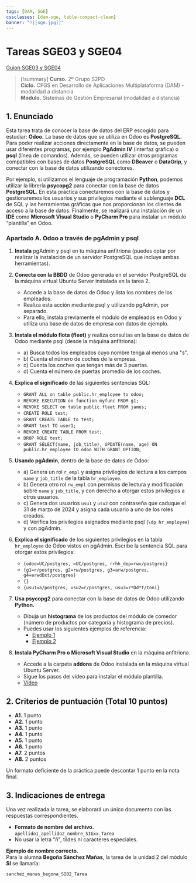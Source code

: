```yaml
---
tags: [DAM, SGE]
cssclasses: [dam-sge, table-compact-clean]
banner: "![[sge.jpg]]"
---
```


# Tareas SGE03 y SGE04

[Guion SGE03 y SGE04](Guion%20SGE03%20y%20SGE04.md)

> [!summary] 
> **Curso.** 2º Grupo S2PD  
**Ciclo.** CFGS en Desarrollo de Aplicaciones Multiplataforma (DAM) - modalidad a distancia  
**Módulo.** Sistemas de Gestión Empresarial (modalidad a distancia) 

## 1. Enunciado

Esta tarea trata de conocer la base de datos del ERP escogido para estudiar: **Odoo.** La base de datos que se utiliza en Odoo es **PostgreSQL.** Para poder realizar acciones directamente en la base de datos, se pueden usar diferentes programas, por ejemplo **PgAdmin IV** (interfaz gráfica) o **psql** (línea de comandos). Además, se pueden utilizar otros programas compatibles con bases de datos **PostgreSQL** como **DBeaver** o **DataGrip**, y conectar con la base de datos utilizando conectores.  

Por ejemplo, si utilizamos el lenguaje de programación **Python**, podemos utilizar la librería **psycopg2** para conectar con la base de datos **PostgreSQL.** En esta práctica conectaremos con la base de datos y gestionaremos los usuarios y sus privilegios mediante el sublenguaje **DCL** de SQL y las herramientas gráficas que nos proporcionan los clientes de acceso a la base de datos. Finalmente, se realizará una instalación de un **IDE** como **Microsoft Visual Studio** o **PyCharm Pro** para instalar un módulo “plantilla” en Odoo.

### Apartado A. Odoo a través de pgAdmin y psql

1. **Instala** pgAdmin y psql en tu máquina anfitriona (puedes optar por realizar la instalación de un servidor PostgreSQL que incluye ambas herramientas).

2. **Conecta con la BBDD** de Odoo generada en el servidor PostgreSQL de la máquina virtual Ubuntu Server instalada en la tarea 2.  
   - Accede a la base de datos de Odoo y lista los nombres de los empleados.  
   - Realiza esta acción mediante psql y utilizando pgAdmin, por separado.  
   - Para ello, instala previamente el módulo de empleados en Odoo y utiliza una base de datos de empresa con datos de ejemplo.

3. **Instala el módulo flota (fleet)** y realiza consultas en la base de datos de Odoo mediante psql (desde la máquina anfitriona):  
   - a) Busca todos los empleados cuyo nombre tenga al menos una "s".  
   - b) Cuenta el número de coches de la empresa.  
   - c) Cuenta los coches que tengan más de 3 puertas.  
   - d) Cuenta el número de puertas promedio de los coches.

4. **Explica el significado** de las siguientes sentencias SQL:  
   - `GRANT ALL on table public.hr_employee to odoo;`  
   - `REVOKE EXECUTION on function myfunc FROM g1;`  
   - `REVOKE SELECT on table public.fleet FROM james;`  
   - `CREATE ROLE test;`  
   - `GRANT CREATE TABLE to test;`  
   - `GRANT test TO user1;`  
   - `REVOKE CREATE TABLE FROM test;`  
   - `DROP ROLE test;`  
   - `GRANT SELECT(name, job_title), UPDATE(name, age) ON public.hr_employee TO odoo WITH GRANT OPTION;`  

5. **Usando pgAdmin**, dentro de la base de datos de Odoo:  
   - a) Genera un rol `r_empl` y asigna privilegios de lectura a los campos `name` y `job_title` de la tabla `hr_employee`.  
   - b) Genera otro rol `rw_empl` con permisos de lectura y modificación sobre `name` y `job_title`, y con derecho a otorgar estos privilegios a otros usuarios.  
   - c) Genera dos usuarios `usu1` y `usu2` con contraseña que caduque el 31 de marzo de 2024 y asigna cada usuario a uno de los roles creados.  
   - d) Verifica los privilegios asignados mediante psql (`\dp hr_employee`) y con pgAdmin.

6. **Explica el significado** de los siguientes privilegios en la tabla `hr_employee` de Odoo vistos en pgAdmin. Escribe la sentencia SQL para otorgar estos privilegios:  
   - `{odoo=UC/postgres, =UC/postgres, rrhh_dep=rwx/postgres}`  
   - `{g1=r/postgres, g2=rw/postgres, g3=arw/postgres, g4=arwdDxt/postgres}`  
   - `{}`  
   - `{usu1=a/postgres, usu2=r/postgres, usu3=r*Dd*t/toni}`  

7. **Usa psycopg2** para conectar con la base de datos de Odoo utilizando **Python.**  
   - Dibuja un **histograma** de los productos del módulo de comedor (número de productos por categoría y histograma de precios).  
   - Puedes usar los siguientes ejemplos de referencia:  
	 - [Ejemplo 1](https://sites.google.com/paucasesnovescifp.cat/sge-dam-2122/p%C3%A0gina-principal/sql-to-dataframe)  
	 - [Ejemplo 2](https://github.com/tonibois/SQL_through_python/blob/main/PostgreSQL_from_python.ipynb)  

8. **Instala PyCharm Pro o Microsoft Visual Studio** en la máquina anfitriona.  
   - Accede a la carpeta **addons** de Odoo instalada en la máquina virtual Ubuntu Server.  
   - Sigue los pasos del vídeo para instalar el módulo plantilla.  
   - [Vídeo](https://www.youtube.com/watch?v=6VsatsosCDI)  

## 2. Criterios de puntuación (Total 10 puntos)

- **A1.** 1 punto  
- **A2.** 1 punto  
- **A3.** 1 punto  
- **A4.** 1 punto  
- **A5.** 1 punto  
- **A6.** 1 punto  
- **A7.** 2 puntos  
- **A8.** 2 puntos  

Un formato deficiente de la práctica puede descontar 1 punto en la nota final.

## 3. Indicaciones de entrega

Una vez realizada la tarea, se elaborará un único documento con las respuestas correspondientes.  

- **Formato de nombre del archivo.**  
  `apellido1_apellido2_nombre_SIGxx_Tarea`  
- No usar la letra "ñ", tildes ni caracteres especiales.  

**Ejemplo de nombre correcto.**  
Para la alumna **Begoña Sánchez Mañas**, la tarea de la unidad 2 del módulo **SI** se llamaría:  

`sanchez_manas_begona_SI02_Tarea`

